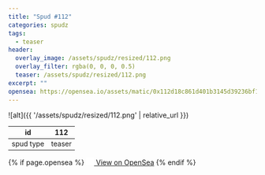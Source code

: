 ```yaml
---
title: "Spud #112"
categories: spudz
tags:
  - teaser
header:
  overlay_image: /assets/spudz/resized/112.png
  overlay_filter: rgba(0, 0, 0, 0.5)
  teaser: /assets/spudz/resized/112.png
excerpt: ""
opensea: https://opensea.io/assets/matic/0x112d18c861d401b3145d39236bf149f01e18beed/112
---
```

![alt]({{ '/assets/spudz/resized/112.png' | relative_url }})

| id | 112 |
|-|-|
| spud type | teaser |

{% if page.opensea %}
<a href="{{page.opensea}}" class="btn btn--info" onclick="window.open(this.href, '_blank'); return false;"><img src="/assets/images/opensea.svg" width="16px"><span>  View on OpenSea</span></a>
{% endif %}
